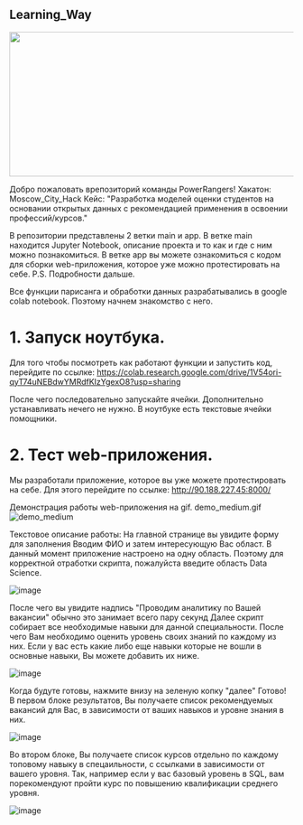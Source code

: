 ## Learning_Way
<img src="https://media.giphy.com/media/5BouvpJA911xS/giphy.gif" width="512" height="256" />

Добро пожаловать врепозиторий команды PowerRangers!
Хакатон: Moscow_City_Hack
Кейс: "Разработка моделей оценки студентов на основании открытых данных с рекомендацией применения в освоении профессий/курсов."

В репозитории представлены 2 ветки main и app.
В ветке main находится Jupyter Notebook, описание проекта и то как и где с ним можно познакомиться. 
В ветке app вы можете ознакомиться с кодом для сборки web-приложения, которое уже можно протестировать на себе. P.S. Подробности дальше. 

Все функции парисанга и обработки данных разрабатывались в google colab notebook. Поэтому начнем знакомство с него. 
# 1. Запуск ноутбука.
Для того чтобы посмотреть как работают функции и запустить код, перейдите по ссылке: 
https://colab.research.google.com/drive/1V54ori-qyT74uNEBdwYMRdfKIzYgexO8?usp=sharing

После чего последовательно запускайте ячейки. Дополнительно устанавливать нечего не нужно. В ноутбуке есть текстовые ячейки помощники. 

# 2. Тест web-приложения. 
Мы разработали приложение, которое вы уже можете протестировать на себе. 
Для этого перейдите по ссылке: 
http://90.188.227.45:8000/

Демонстрация работы web-приложения на gif.
demo_medium.gif![demo_medium](https://user-images.githubusercontent.com/74874309/121821854-62d8a480-cca4-11eb-8aa3-8f8d6cc5a7fc.gif)

Текстовое описание работы:
На главной странице вы увидите форму для заполнения 
Вводим ФИО и затем интересующую Вас област. 
В данный момент приложение настроено на одну область. 
Поэтому для корректной отработки скрипта, пожалуйста введите область Data Science. 


![image](https://user-images.githubusercontent.com/74874309/121821174-fcea1e00-cc9f-11eb-9a7c-62952da65533.png)

После чего вы увидите надпись "Проводим аналитику по Вашей вакансии" обычно это занимает всего пару секунд
Далее скрипт собирает все необходимые навыки для данной специальности. После чего Вам необходимо оценить уровень своих знаний по каждому из них. 
Если у вас есть какие либо еще навыки которые не вошли в основные навыки, Вы можете добавить их ниже. 

![image](https://user-images.githubusercontent.com/74874309/121821302-e1334780-cca0-11eb-8ab3-ec82d1b97b01.png)

Когда будуте готовы, нажмите внизу на зеленую копку "далее"
Готово! 
В первом блоке результатов, Вы получаете список рекомендуемых вакансий для Вас, в зависимости от ваших навыков и уровне знания в них. 

![image](https://user-images.githubusercontent.com/74874309/121821391-4129ee00-cca1-11eb-9d6c-6ea51c47f450.png)

Во втором блоке, Вы получаете список курсов отдельно по каждому топовому навыку в спецаильности, с ссылками в зависимости от вашего уровня. 
Так, например если у вас базовый уровень в SQL, вам порекомендуют пройти курс по повышению квалификации среднего уровня. 

![image](https://user-images.githubusercontent.com/74874309/121821441-abdb2980-cca1-11eb-838e-0dafff9c278e.png)





